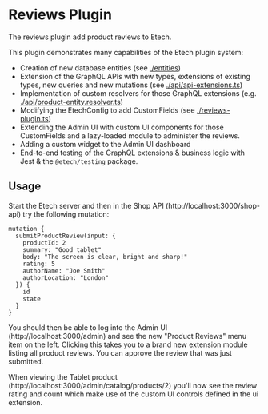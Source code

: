 # Reviews Plugin

The reviews plugin add product reviews to Etech.

This plugin demonstrates many capabilities of the Etech plugin system:

* Creation of new database entities (see [./entities](./entities))
* Extension of the GraphQL APIs with new types, extensions of existing types, new queries and new mutations (see [./api/api-extensions.ts](api/api-extensions.ts))
* Implementation of custom resolvers for those GraphQL extensions (e.g. [./api/product-entity.resolver.ts](api/product-entity.resolver.ts))
* Modifying the EtechConfig to add CustomFields (see [./reviews-plugin.ts](./reviews-plugin.ts))
* Extending the Admin UI with custom UI components for those CustomFields and a lazy-loaded module to administer the reviews.
* Adding a custom widget to the Admin UI dashboard  
* End-to-end testing of the GraphQL extensions & business logic with Jest & the `@etech/testing` package.

## Usage

Start the Etech server and then in the Shop API (http://localhost:3000/shop-api) try the following mutation:

```SDL
mutation {
  submitProductReview(input: {
    productId: 2
    summary: "Good tablet"
    body: "The screen is clear, bright and sharp!"
    rating: 5
    authorName: "Joe Smith"
    authorLocation: "London"
  }) {
    id
    state
  }
}
```

You should then be able to log into the Admin UI (http://localhost:3000/admin) and see the new "Product Reviews" menu item on the left. Clicking this takes you to a brand new extension module listing all product reviews. You can approve the review that was just submitted.

When viewing the Tablet product (http://localhost:3000/admin/catalog/products/2) you'll now see the review rating and count which make use of the custom UI controls defined in the ui extension.

